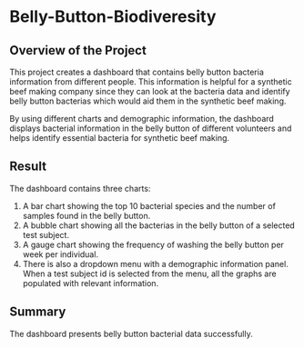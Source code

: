 # Belly-Button-Biodiveresity

## Overview of the Project

This project creates a dashboard that contains belly button bacteria information from different people. This information is helpful for a synthetic beef making company since they can look at the bacteria data and identify belly button bacterias which would aid them in the synthetic beef making.


By using different charts and demographic information, the dashboard displays bacterial information in the belly button of different volunteers and helps identify essential bacteria for synthetic beef making.

## Result

The dashboard contains three charts:

1. A bar chart showing the top 10 bacterial species and the number of samples found in the belly button.
2. A bubble chart showing all the bacterias in the belly button of a selected test subject.
3. A gauge chart showing the frequency of washing the belly button per week per individual.
4. There is also a dropdown menu with a demographic information panel. When a test subject id is selected from the menu, all the graphs are populated with relevant information.

## Summary

The dashboard presents belly button bacterial data successfully.
